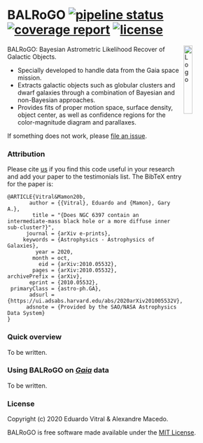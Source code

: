 # BALRoGO [![pipeline status](https://gitlab.com/eduardo-vitral/balrogo/badges/master/pipeline.svg)](https://gitlab.com/eduardo-vitral/balrogo/-/commits/master) [![coverage report](https://gitlab.com/eduardo-vitral/balrogo/badges/master/coverage.svg)](https://gitlab.com/eduardo-vitral/balrogo/-/commits/master) [![license](http://img.shields.io/badge/license-MIT-blue.svg?style=flat)](LICENSE)

<img alt="Logo" align="right" src="https://gitlab.com/eduardo-vitral/balrogo/-/blob/master/brg.png" width="20%" />

BALRoGO: Bayesian Astrometric Likelihood Recover of Galactic Objects. 

- Specially developed to handle data from the Gaia space mission.
- Extracts galactic objects such as globular clusters and dwarf galaxies through a combination of Bayesian and non-Bayesian approaches.
- Provides fits of proper motion space, surface density, object center, as well as confidence regions for the color-magnitude diagram and parallaxes.

If something does not work, please [file an issue](https://gitlab.com/eduardo-vitral/balrogo/-/issues).<br>

### Attribution

Please cite [us](https://arxiv.org/abs/2010.05532) if you find this code useful in your research and add your paper to the testimonials list. The BibTeX entry for the paper is:

```
@ARTICLE{Vitral&Mamon20b,
       author = {{Vitral}, Eduardo and {Mamon}, Gary A.},
        title = "{Does NGC 6397 contain an intermediate-mass black hole or a more diffuse inner sub-cluster?}",
      journal = {arXiv e-prints},
     keywords = {Astrophysics - Astrophysics of Galaxies},
         year = 2020,
        month = oct,
          eid = {arXiv:2010.05532},
        pages = {arXiv:2010.05532},
archivePrefix = {arXiv},
       eprint = {2010.05532},
 primaryClass = {astro-ph.GA},
       adsurl = {https://ui.adsabs.harvard.edu/abs/2020arXiv201005532V},
      adsnote = {Provided by the SAO/NASA Astrophysics Data System}
}
```

### Quick overview

To be written.

### Using BALRoGO on [*Gaia*](https://www.cosmos.esa.int/web/gaia/data-access) data

To be written.

### License

Copyright (c) 2020 Eduardo Vitral & Alexandre Macedo.

BALRoGO is free software made available under the [MIT License](https://gitlab.com/eduardo-vitral/balrogo/-/blob/master/LICENSE).
